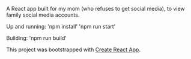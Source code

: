 A React app built for my mom (who refuses to get social media), to view family social media accounts.

Up and running:
'npm install'
'npm run start'

Building:
'npm run build'

This project was bootstrapped with [Create React App](https://github.com/facebookincubator/create-react-app).